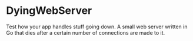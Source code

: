 DyingWebServer
==============

Test how your app handles stuff going down. A small web server written in Go that dies after a certain number of connections are made to it.

